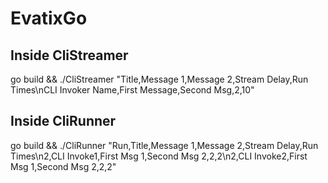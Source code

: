 # EvatixGo

## Inside CliStreamer

go build  && ./CliStreamer "Title,Message 1,Message 2,Stream Delay,Run Times\nCLI Invoker Name,First Message,Second Msg,2,10"


## Inside CliRunner 

go build && ./CliRunner "Run,Title,Message 1,Message 2,Stream Delay,Run Times\n2,CLI Invoke1,First Msg 1,Second Msg 2,2,2\n2,CLI Invoke2,First Msg 1,Second Msg 2,2,2"